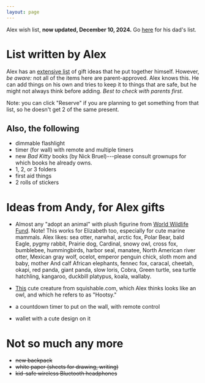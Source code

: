 ```yaml
---
layout: page
---
```


Alex wish list, **now updated, December 10, 2024.** Go
[here](/birthday-party/list.html) for his dad's list.




# List written by Alex

Alex has an [extensive list](https://www.thingstogetme.com/alex-wish)
of gift ideas that he put together himself. However, *be aware:* not
all of the items here are parent-approved. Alex knows this. He can add
things on his own and tries to keep it to things that are safe, but he
might not always think before adding. *Best to check with parents
first.*

Note: you can click "Reserve" if you are planning to get something
from that list, so he doesn't get 2 of the same present.

## Also, the following

- dimmable flashlight
- timer (for wall) with remote and multiple timers
- new *Bad Kitty* books (by Nick Bruel)---please consult grownups for which books he already owns.
- 1, 2, or 3 folders
- first aid things
- 2 rolls of stickers




# Ideas from Andy, for Alex gifts

- Almost any "adopt an animal" with plush figurine from [World
  Wildlife
  Fund](https://gifts.worldwildlife.org/gift-center/gifts/Species-Adoptions.aspx?sort=2).
  Note! This works for Elizabeth too, especially for cute marine
  mammals. Alex likes: sea otter, narwhal, arctic fox, Polar Bear,
  bald Eagle, pygmy rabbit, Prairie dog, Cardinal, snowy owl, cross
  fox, bumblebee, hummingbirds, harbor seal, manatee, North American
  river otter, Mexican gray wolf, ocelot, emperor penguin chick, sloth
  mom and baby, mother And calf African elephants, fennec fox,
  caracal, cheetah, okapi, red panda, giant panda, slow loris, Cobra,
  Green turtle, sea turtle hatchling, kangaroo, duckbill platypus,
  koala, wallaby.

- [This](https://www.squishable.com/mm5/merchant.mvc?Screen=PROD&Product_Code=mini_plague_doctor_7)
    cute creature from squishable.com, which Alex thinks looks like an
    owl, and which he refers to as "Hootsy."

- a countdown timer to put on the wall, with remote control

- wallet with a cute design on it




# Not so much any more

- ~~new backpack~~
- ~~white paper (sheets for drawing, writing)~~
- ~~kid-safe wireless Bluetooth headphones~~
